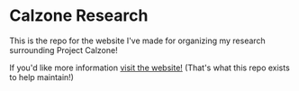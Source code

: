 # Calzone Research
This is the repo for the website I've made for organizing my research surrounding Project Calzone!

If you'd like more information [visit the website!](https://ehono1.github.io/Calzone-Research/) (That's what this repo exists to help maintain!)